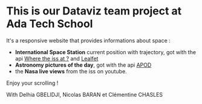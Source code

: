 # This is our Dataviz team project at Ada Tech School

 It's a responsive website that provides informations about space :
 - **International Space Station** current position with trajectory, got with the api [Where the iss at ?](https://wheretheiss.at/w/developer) and [Lealfet](https://leafletjs.com/)
 - **Astronomy pictures of the day**, got with the api [APOD](https://api.nasa.gov/planetary/apod)
 - the **Nasa live views** from the iss on youtube.

Enjoy your scrolling !


With Delhia GBELIDJI, Nicolas BARAN et Clémentine CHASLES
